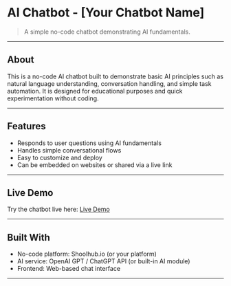 # AI Chatbot - [Your Chatbot Name]
> A simple no-code chatbot demonstrating AI fundamentals.

---

## About
This is a no-code AI chatbot built to demonstrate basic AI principles such as natural language understanding, conversation handling, and simple task automation. It is designed for educational purposes and quick experimentation without coding.  

---

## Features
- Responds to user questions using AI fundamentals
- Handles simple conversational flows
- Easy to customize and deploy
- Can be embedded on websites or shared via a live link

---

## Live Demo
Try the chatbot live here: [Live Demo](https://schoolhub.ai/en-US/generate/chatbot/view/6fcb0878-6378-4a97-9489-080ee23e80a3?)

---

## Built With
- No-code platform: Shoolhub.io (or your platform)
- AI service: OpenAI GPT / ChatGPT API (or built-in AI module)
- Frontend: Web-based chat interface

---
